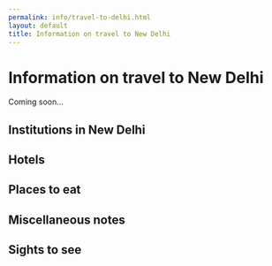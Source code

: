 ```yaml
---
permalink: info/travel-to-delhi.html
layout: default
title: Information on travel to New Delhi
---
```


# Information on travel to New Delhi

Coming soon...

## Institutions in New Delhi

## Hotels

## Places to eat

## Miscellaneous notes

## Sights to see

